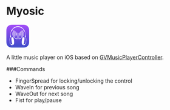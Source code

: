 Myosic
=============
![Icon](myosic/icon_app.png)

A little music player on iOS based on [GVMusicPlayerController](https://github.com/gangverk/GVMusicPlayerController).

###Commands
* FingerSpread for locking/unlocking the control 
* WaveIn for previous song
* WaveOut for next song
* Fist for play/pause
